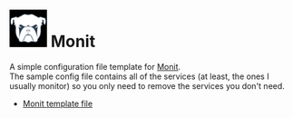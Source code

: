 # ![Monit Logo](Pics/monit-logo-1.png) Monit 
A simple configuration file template for [Monit](https://mmonit.com/monit/).  
The sample config file contains all of the services (at least, the ones I usually monitor) so you only need to remove the services you don't need.

* [Monit template file](https://github.com/eam-00/Monit/blob/master/monitrc.template)
